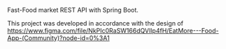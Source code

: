 Fast-Food market REST API with Spring Boot.

This project was developed in accordance with the design of https://www.figma.com/file/NkPIc0RaSW166dQVIlp4fH/EatMore---Food-App-(Community)?node-id=0%3A1
